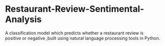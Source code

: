 # Restaurant-Review-Sentimental-Analysis
A classification model which predicts whether a restaurant review is positive or negative ,built using natural language processing tools in Python.
